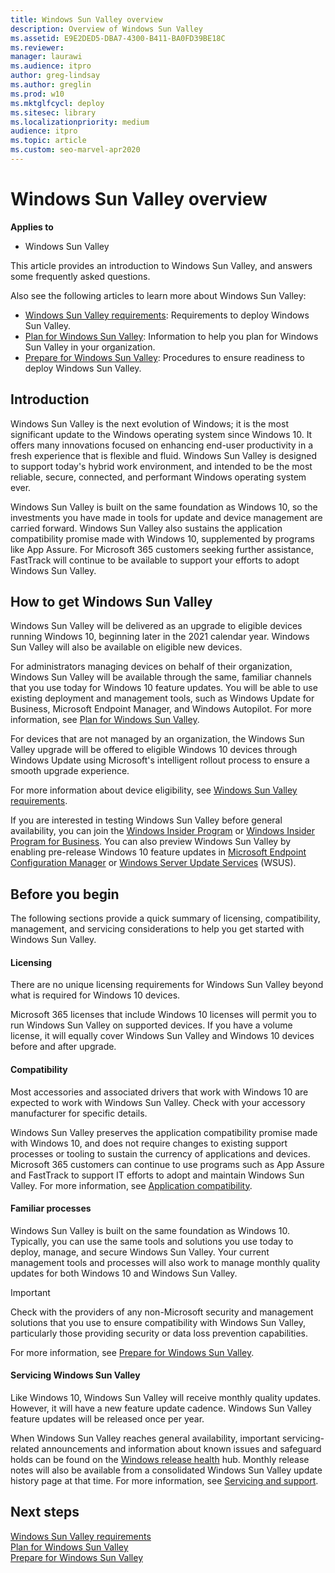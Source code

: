 ```yaml
---
title: Windows Sun Valley overview
description: Overview of Windows Sun Valley
ms.assetid: E9E2DED5-DBA7-4300-B411-BA0FD39BE18C
ms.reviewer: 
manager: laurawi
ms.audience: itpro
author: greg-lindsay
ms.author: greglin
ms.prod: w10
ms.mktglfcycl: deploy
ms.sitesec: library
ms.localizationpriority: medium
audience: itpro
ms.topic: article
ms.custom: seo-marvel-apr2020
---
```


# Windows Sun Valley overview

**Applies to**

-   Windows Sun Valley

This article provides an introduction to Windows Sun Valley, and answers some frequently asked questions.

Also see the following articles to learn more about Windows Sun Valley: 

- [Windows Sun Valley requirements](windows-sv-requirements.md): Requirements to deploy Windows Sun Valley.
- [Plan for Windows Sun Valley](windows-sv-plan.md): Information to help you plan for Windows Sun Valley in your organization.
- [Prepare for Windows Sun Valley](windows-sv-prepare.md): Procedures to ensure readiness to deploy Windows Sun Valley.

## Introduction

Windows Sun Valley is the next evolution of Windows; it is the most significant update to the Windows operating system since Windows 10. It offers many innovations focused on enhancing end-user productivity in a fresh experience that is flexible and fluid. Windows Sun Valley is designed to support today's hybrid work environment, and intended to be the most reliable, secure, connected, and performant Windows operating system ever. 

Windows Sun Valley is built on the same foundation as Windows 10, so the investments you have made in tools for update and device management are carried forward. Windows Sun Valley also sustains the application compatibility promise made with Windows 10, supplemented by programs like App Assure. For Microsoft 365 customers seeking further assistance, FastTrack will continue to be available to support your efforts to adopt Windows Sun Valley.

## How to get Windows Sun Valley

Windows Sun Valley will be delivered as an upgrade to eligible devices running Windows 10, beginning later in the 2021 calendar year. Windows Sun Valley will also be available on eligible new devices.

For administrators managing devices on behalf of their organization, Windows Sun Valley will be available through the same, familiar channels that you use today for Windows 10 feature updates. You will be able to use existing deployment and management tools, such as Windows Update for Business, Microsoft Endpoint Manager, and Windows Autopilot. For more information, see [Plan for Windows Sun Valley](windows-sv-plan.md).

For devices that are not managed by an organization, the Windows Sun Valley upgrade will be offered to eligible Windows 10 devices through Windows Update using Microsoft's intelligent rollout process to ensure a smooth upgrade experience. 

For more information about device eligibility, see [Windows Sun Valley requirements](windows-sv-requirements.md).

If you are interested in testing Windows Sun Valley before general availability, you can join the [Windows Insider Program](https://insider.windows.com) or [Windows Insider Program for Business](https://insider.windows.com/for-business). You can also preview Windows Sun Valley by enabling pre-release Windows 10 feature updates in [Microsoft Endpoint Configuration Manager](/mem/configmgr/core/servers/manage/pre-release-features) or [Windows Server Update Services](https://techcommunity.microsoft.com/t5/windows-it-pro-blog/publishing-pre-release-windows-10-feature-updates-to-wsus/ba-p/845054) (WSUS).

## Before you begin

The following sections provide a quick summary of licensing, compatibility, management, and servicing considerations to help you get started with Windows Sun Valley.  

#### Licensing

There are no unique licensing requirements for Windows Sun Valley beyond what is required for Windows 10 devices.

Microsoft 365 licenses that include Windows 10 licenses will permit you to run Windows Sun Valley on supported devices. If you have a volume license, it will equally cover Windows Sun Valley and Windows 10 devices before and after upgrade.

#### Compatibility

Most accessories and associated drivers that work with Windows 10 are expected to work with Windows Sun Valley. Check with your accessory manufacturer for specific details.

Windows Sun Valley preserves the application compatibility promise made with Windows 10, and does not require changes to existing support processes or tooling to sustain the currency of applications and devices. Microsoft 365 customers can continue to use programs such as App Assure and FastTrack to support IT efforts to adopt and maintain Windows Sun Valley. For more information, see [Application compatibility](windows-sv-plan.md#application-compatibility).

#### Familiar processes

Windows Sun Valley is built on the same foundation as Windows 10. Typically, you can use the same tools and solutions you use today to deploy, manage, and secure Windows Sun Valley. Your current management tools and processes will also work to manage monthly quality updates for both Windows 10 and Windows Sun Valley.

> [!IMPORTANT]
> Check with the providers of any non-Microsoft security and management solutions that you use to ensure compatibility with Windows Sun Valley, particularly those providing security or data loss prevention capabilities.  

For more information, see [Prepare for Windows Sun Valley](windows-sv-prepare.md).

#### Servicing Windows Sun Valley

Like Windows 10, Windows Sun Valley will receive monthly quality updates. However, it will have a new feature update cadence. Windows Sun Valley feature updates will be released once per year. 

When Windows Sun Valley reaches general availability, important servicing-related announcements and information about known issues and safeguard holds can be found on the [Windows release health](https://aka.ms/windowsreleasehealth) hub. Monthly release notes will also be available from a consolidated Windows Sun Valley update history page at that time. For more information, see [Servicing and support](windows-sv-plan.md#servicing-and-support). 

## Next steps

[Windows Sun Valley requirements](windows-sv-requirements.md)<br>
[Plan for Windows Sun Valley](windows-sv-plan.md)<br>
[Prepare for Windows Sun Valley](windows-sv-prepare.md)